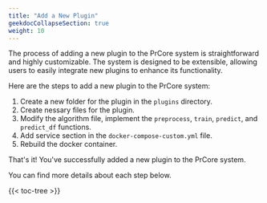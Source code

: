 ```yaml
---
title: "Add a New Plugin"
geekdocCollapseSection: true
weight: 10
---
```


The process of adding a new plugin to the PrCore system is straightforward and highly customizable. The system is designed to be extensible, allowing users to easily integrate new plugins to enhance its functionality.

Here are the steps to add a new plugin to the PrCore system:

1. Create a new folder for the plugin in the `plugins` directory.
2. Create nessary files for the plugin.
3. Modify the algorithm file, implement the `preprocess`, `train`, `predict`, and `predict_df` functions.
4. Add service section in the `docker-compose-custom.yml` file.
5. Rebuild the docker container.

That's it! You've successfully added a new plugin to the PrCore system.

You can find more details about each step below.

{{< toc-tree >}}
